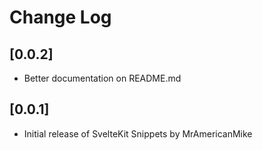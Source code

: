 # Change Log

## [0.0.2]

-   Better documentation on README.md

## [0.0.1]

-   Initial release of SvelteKit Snippets by MrAmericanMike

